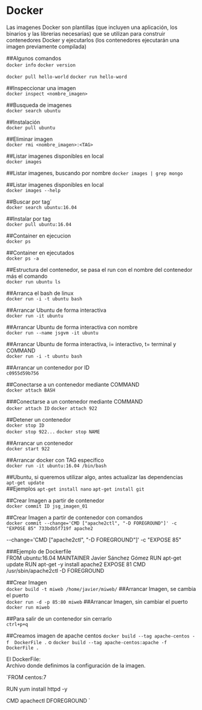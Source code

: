 # Docker #
Las imagenes Docker son plantillas (que incluyen una aplicación, los binarios y las librerias necesarias) que se utilizan para construir contenedores Docker y ejecutarlos (los contenedores ejecutarán una imagen previamente compilada)


##Algunos comandos  
`docker info`
`docker version`

`docker pull hello-world`
`docker run hello-word`

##Inspeccionar una imagen  
`docker inspect <nombre_imagen>`

##Busqueda de imagenes  
`docker search ubuntu`

##Instalación  
`docker pull ubuntu`

##Eliminar imagen  
`docker rmi <nombre_imagen>:<TAG>`

##Listar imagenes disponibles en local  
`docker images`

##Listar imagenes, buscando por nombre
`docker images | grep mongo`

##Listar imagenes disponibles en local  
`docker images --help`

##Buscar por tag´  
`docker search ubuntu:16.04`  

##Instalar por tag  
`docker pull ubuntu:16.04`

##Container en ejecucion  
`docker ps`

##Container en ejecutados  
`docker ps -a`

##Estructura del contenedor, se pasa el run con el nombre del contenedor más el comando  
`docker run ubuntu ls`

##Arranca el bash de linux  
`docker run -i -t ubuntu bash`

##Arrancar Ubuntu de forma interactiva  
`docker run -it ubuntu`

##Arrancar Ubuntu de forma interactiva con nombre  
`docker run --name jsgvm -it ubuntu`

##Arrancar Ubuntu de forma interactiva, i= interactivo, t= terminal y COMMAND  
`docker run -i -t ubuntu bash`

##Arrancar un contenedor por ID  
`c0955d59b756`

##Conectarse a un contenedor mediante COMMAND  
`docker attach BASH`

###Conectarse a un contenedor mediante COMMAND  
`docker attach ID`
`docker attach 922`

##Detener un contenedor  
`docker stop ID`  
`docker stop 922...`
`docker stop NAME`

##Arrancar un contenedor  
`docker start 922`

##Arrancar docker con TAG específico  
`docker run -it ubuntu:16.04 /bin/bash`

##Ubuntu, si queremos utilizar algo, antes actualizar las dependencias  
`apt-get update`  
##Ejemplos
`apt-get install nano`
`apt-get install git`

##Crear Imagen a partir de contenedor  
`docker commit ID jsg_imagen_01`

##Crear Imagen a partir de contenedor con comandos  
`docker commit --change='CMD ["apache2ctl", "-D FOREGROUND"]' -c "EXPOSE 85" 733bdb5f719f apache2`

--change='CMD ["apache2ctl", "-D FOREGROUND"]' -c "EXPOSE 85"


###Ejemplo de Dockerfile  
FROM ubuntu:16.04
MAINTAINER Javier Sánchez Gómez 
RUN apt-get update 
RUN apt-get -y install apache2
EXPOSE 81
CMD /usr/sbin/apache2ctl -D FOREGROUND

##Crear Imagen  
`docker build -t miweb /home/javier/miweb/`
##Arrancar Imagen, se cambia el puerto  
`docker run -d -p 85:80 miweb`
##Arrancar Imagen, sin cambiar el puerto  
`docker run miweb`

##Para salir de un contenedor sin cerrarlo  
`ctrl+p+q`

##Creamos imagen de apache centos
`docker build --tag apache-centos -f  DockerFile .`
o
`docker build --tag apache-centos:apache -f  DockerFile .`

El DockerFile:  
Archivo donde definimos la configuración de la imagen.  

`FROM centos:7

RUN yum install httpd -y

CMD apachectl DFOREGROUND
`
